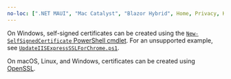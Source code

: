 ```yaml
---
no-loc: [".NET MAUI", "Mac Catalyst", "Blazor Hybrid", Home, Privacy, Kestrel, appsettings.json, "ASP.NET Core Identity", cookie, Cookie, Blazor, "Blazor Server", "Blazor WebAssembly", "Identity", "Let's Encrypt", Razor, SignalR]
---
```

On Windows, self-signed certificates can be created using the [`New-SelfSignedCertificate` PowerShell cmdlet](/powershell/module/pki/new-selfsignedcertificate). For an unsupported example, see [`UpdateIISExpressSSLForChrome.ps1`](https://github.com/dotnet/AspNetCore.Docs/tree/main/aspnetcore/includes/make-x509-cert/UpdateIISExpressSSLForChrome.ps1).

On macOS, Linux, and Windows, certificates can be created using [OpenSSL](https://www.openssl.org/).
